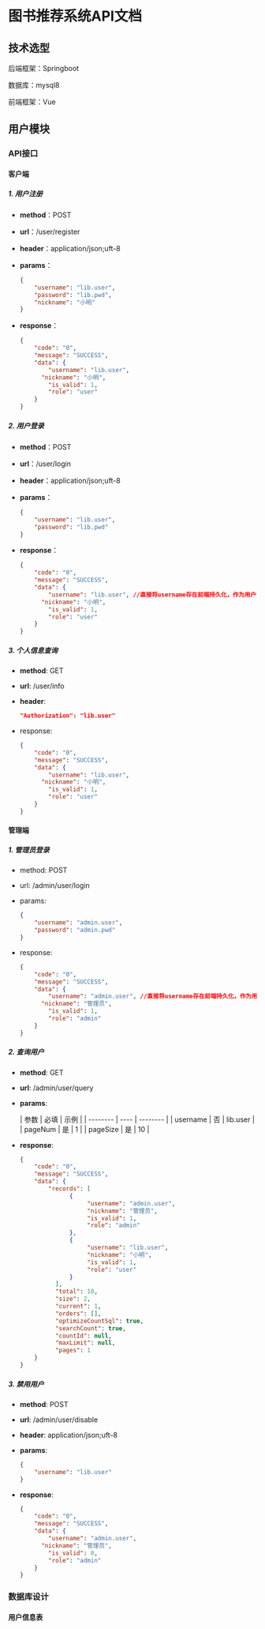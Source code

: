 # 图书推荐系统API文档

## 技术选型

后端框架：Springboot

数据库：mysql8

前端框架：Vue

## 用户模块

### API接口

#### 客户端

##### 1. 用户注册

- **method**：POST

- **url**：/user/register

- **header**：application/json;uft-8

- **params**：

  ```json
  {
      "username": "lib.user",
      "password": "lib.pwd",
      "nickname": "小明"
  }
  ```

- **response**：

  ```json
  {
      "code": "0",
      "message": "SUCCESS",
      "data": {
          "username": "lib.user",
      	"nickname": "小明",
          "is_valid": 1,
          "role": "user"
      }
  }
  ```

##### 2. 用户登录

- **method**：POST

- **url**：/user/login

- **header**：application/json;uft-8

- **params**：

  ```json
  {
      "username": "lib.user",
      "password": "lib.pwd"
  }
  ```

- **response**：

  ```json
  {
      "code": "0",
      "message": "SUCCESS",
      "data": {
          "username": "lib.user", //直接将username存在前端持久化，作为用户信息的token
      	"nickname": "小明",
          "is_valid": 1,
          "role": "user"
      }
  }
  ```

##### 3. 个人信息查询

- **method**: GET

- **url**: /user/info

- **header**:

  ```json
  "Authorization": "lib.user"
  ```

- response:

  ```json
  {
      "code": "0",
      "message": "SUCCESS",
      "data": {
          "username": "lib.user",
      	"nickname": "小明",
          "is_valid": 1,
          "role": "user"
      }
  }
  ```

#### 管理端

##### 1. 管理员登录

- method: POST

- url: /admin/user/login

- params:

  ```json
  {
      "username": "admin.user",
      "password": "admin.pwd"
  }
  ```

- response:

  ```json
  {
      "code": "0",
      "message": "SUCCESS",
      "data": {
          "username": "admin.user", //直接将username存在前端持久化，作为用户信息的token
      	"nickname": "管理员",
          "is_valid": 1,
          "role": "admin"
      }
  }
  ```

##### 2. 查询用户

- **method**: GET

- **url**: /admin/user/query

- **params**:

  | 参数     | 必填 | 示例     |
                                                                                                                                  | -------- | ---- | -------- |
  | username | 否   | lib.user |
  | pageNum  | 是   | 1        |
  | pageSize | 是   | 10       |

- **response**:

  ```json
  {
      "code": "0",
      "message": "SUCCESS",
      "data": {
  		  "records": [
                {
                     "username": "admin.user",
                     "nickname": "管理员",
                     "is_valid": 1,
                     "role": "admin"
                },
                {
                     "username": "lib.user",
                     "nickname": "小明",
                     "is_valid": 1,
                     "role": "user"                  
                }
            ],
            "total": 10,
            "size": 2,
            "current": 1,
            "orders": [],
            "optimizeCountSql": true,
            "searchCount": true,
            "countId": null,
            "maxLimit": null,
            "pages": 1
      }
  }
  ```

##### 3. 禁用用户

- **method**: POST

- **url**: /admin/user/disable

- **header**: application/json;uft-8

- **params**:

  ```json
  {
      "username": "lib.user"
  }
  ```

- **response**:

  ```json
  {
      "code": "0",
      "message": "SUCCESS",
      "data": {
          "username": "admin.user",
      	"nickname": "管理员",
          "is_valid": 0,
          "role": "admin"
      }
  }
  ```

### 数据库设计

#### 用户信息表
